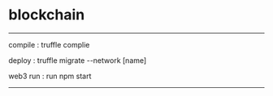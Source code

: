 # blockchain
<hr/>
compile : truffle complie    

deploy : truffle migrate --network [name]    

web3 run : run npm start <hr/>    
